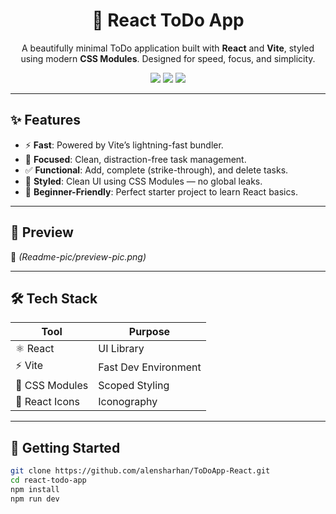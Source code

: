 <h1 align="center">📝 React ToDo App</h1>

<p align="center">
  A beautifully minimal ToDo application built with <strong>React</strong> and <strong>Vite</strong>, styled using modern <strong>CSS Modules</strong>. Designed for speed, focus, and simplicity.
</p>

<p align="center">
  <img src="https://img.shields.io/badge/React-18-blue?style=flat-square&logo=react" />
  <img src="https://img.shields.io/badge/Vite-fast-purple?style=flat-square&logo=vite" />
  <img src="https://img.shields.io/badge/Live-Demo-green?style=flat-square&logo=vercel" />
</p>

---

## ✨ Features

- ⚡ **Fast**: Powered by Vite’s lightning-fast bundler.
- 🎯 **Focused**: Clean, distraction-free task management.
- ✅ **Functional**: Add, complete (strike-through), and delete tasks.
- 🎨 **Styled**: Clean UI using CSS Modules — no global leaks.
- 🧠 **Beginner-Friendly**: Perfect starter project to learn React basics.

---

## 🧪 Preview


📸 *(Readme-pic/preview-pic.png)*

---

## 🛠️ Tech Stack

| Tool       | Purpose                  |
|------------|--------------------------|
| ⚛️ React   | UI Library               |
| ⚡ Vite     | Fast Dev Environment     |
| 🎨 CSS Modules | Scoped Styling         |
| 🎯 React Icons | Iconography             |

---

## 🔧 Getting Started

```bash
git clone https://github.com/alensharhan/ToDoApp-React.git
cd react-todo-app
npm install
npm run dev
